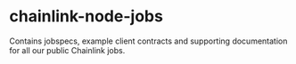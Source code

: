# chainlink-node-jobs
Contains jobspecs, example client contracts and supporting documentation for all our public Chainlink jobs.
